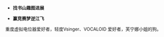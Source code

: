 - **找书山趣图进展**

- **赢竞赛梦逆江飞**

重度虚拟电位器爱好者，轻度Vsinger、VOCALOID 爱好者，芙宁娜小姐的狗。


<!---
HalberdCease/HalberdCease is a ✨ special ✨ repository because its `README.md` (this file) appears on your GitHub profile.
You can click the Preview link to take a look at your changes.
--->
